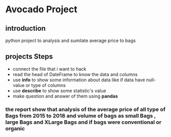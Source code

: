 # Avocado Project 
## introduction
python project to analysis and sumilate average price to bags

## projects Steps
- connect the file that i want to hack 
-  read the head of DateFrame to know the data and columns
- use **info** to show some information about data like if data have null-value  or type of columns
- use **describe** to show some statistic's value
- make question and answer of them using **pandas**

### the report show that analysis of the average price of all type of Bags from 2015 to 2018 and volume of bags as small Bags , large Bags and XLarge Bags  and if bags were conventional or organic




